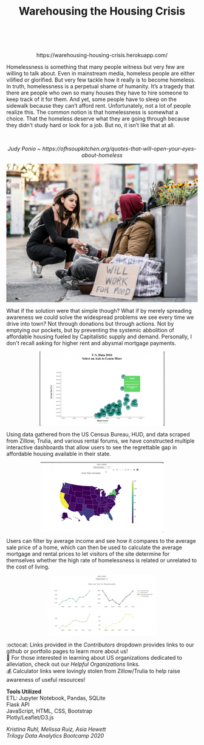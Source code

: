 <h1><p align="center"><strong>Warehousing the Housing Crisis</strong></p>
<br>
<p align="center">
</h1>
<p align="center">https://warehousing-housing-crisis.herokuapp.com/</p>
Homelessness is something that many people witness but very few are willing to talk about. Even in mainstream media, homeless people are either vilified or glorified. But very few tackle how it really is to become homeless.
In truth, homelessness is a perpetual shame of humanity. It’s a tragedy that there are people who own so many houses they have to hire someone to keep track of it for them. And yet, some people have to sleep on the sidewalk because they can’t afford rent.
Unfortunately, not a lot of people realize this. The common notion is that homelessness is somewhat a choice. That the homeless deserve what they are going through because they didn’t study hard or look for a job. But no, it isn’t like that at all.
</p>
<br>
<p align="center"><i>Judy Ponio ~ https://ofhsoupkitchen.org/quotes-that-will-open-your-eyes-about-homeless</i></p>

<p align="center">
<img align="center" src="static/images/homeless.jpg">
</p>

What if the solution were that simple though? What if by merely spreading awareness we could solve the widespread problems we see every time we drive into town? Not through donations but through actions. Not by emptying our pockets, but by preventing the systemic abbolition of affordable housing fueled by Capitalistic supply and demand. Personally, I don't recall asking for higher rent and abysmal mortgage payments. 

<p align="center">
<img align="center" src="static/images/scatter_plot.gif">
</p>

Using data gathered from the US Census Bureau, HUD, and data scraped from Zillow, Trulia, and various rental forums, we have constructed multiple interactive dashboards that allow users to see the regrettable gap in affordable housing available in their state. 

<p align="center">
<img align="center" src="static/images/choropleth_map.gif">
</p>

Users can filter by average income and see how it compares to the average sale price of a home, which can then be used to calculate the average mortgage and rental prices to let visitors of the site determine for themselves whether the high rate of homelessness is related or unrelated to the cost of living.

<p align="center">
<img align="center" src="static/images/line_plots.gif">
</p>

:octocat: Links provided in the <i>Contributors</i> dropdown provides links to our github or portfolio pages to learn more about us!
<br>
:green_heart: For those interested in learning about US organizations dedicated to alleviation, check out our <i>Helpful Organizations</i> links.
<br>
:moneybag: Calculator links were lovingly stolen from Zillow/Trulia to help raise awareness of useful resources! 


<strong>Tools Utilized</strong>
<br>
ETL: Jupyter Notebook, Pandas, SQLite
<br>
Flask API
<br>
JavaScript, HTML, CSS, Bootstrap
<br>
Plotly/Leaflet/D3.js

<i>Kristina Ruhl, Melissa Ruiz, Asia Hewett</i>
<br>
<i>Trilogy Data Analytics Bootcamp 2020</i>
